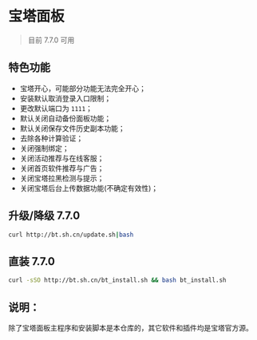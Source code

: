 # 宝塔面板

> 目前 7.7.0 可用

## 特色功能

- 宝塔开心，可能部分功能无法完全开心；
- 安装默认取消登录入口限制；
- 更改默认端口为 `1111`；
- 默认关闭自动备份面板功能；
- 默认关闭保存文件历史副本功能；
- 去除各种计算验证；
- 关闭强制绑定；
- 关闭活动推荐与在线客服；
- 关闭首页软件推荐与广告；
- 关闭宝塔拉黑检测与提示；
- 关闭宝塔后台上传数据功能(不确定有效性)；

## 升级/降级 7.7.0

```bash
curl http://bt.sh.cn/update.sh|bash
```

## 直装 7.7.0

```bash
curl -sSO http://bt.sh.cn/bt_install.sh && bash bt_install.sh
```

## 说明：

除了宝塔面板主程序和安装脚本是本仓库的，其它软件和插件均是宝塔官方源。
